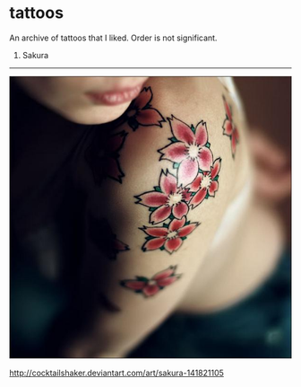 tattoos
=======

An archive of tattoos that I liked.
Order is not significant.


1. Sakura
---------

![sakura](t/1.jpg)

<http://cocktailshaker.deviantart.com/art/sakura-141821105>
